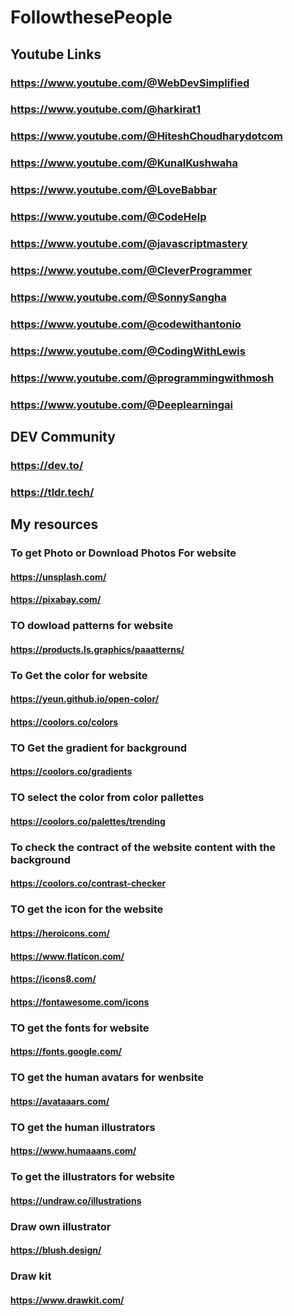 # FollowthesePeople

## Youtube Links

### https://www.youtube.com/@WebDevSimplified
### https://www.youtube.com/@harkirat1
### https://www.youtube.com/@HiteshChoudharydotcom
### https://www.youtube.com/@KunalKushwaha
### https://www.youtube.com/@LoveBabbar
### https://www.youtube.com/@CodeHelp
### https://www.youtube.com/@javascriptmastery
### https://www.youtube.com/@CleverProgrammer
### https://www.youtube.com/@SonnySangha
### https://www.youtube.com/@codewithantonio
### https://www.youtube.com/@CodingWithLewis
### https://www.youtube.com/@programmingwithmosh
### https://www.youtube.com/@Deeplearningai

## DEV Community

### https://dev.to/
### https://tldr.tech/


## My resources

### To get Photo or Download Photos For website
#### https://unsplash.com/
#### https://pixabay.com/

### TO dowload patterns for website
#### https://products.ls.graphics/paaatterns/

### To Get the color for website
#### https://yeun.github.io/open-color/
#### https://coolors.co/colors

### TO Get the gradient for background 
#### https://coolors.co/gradients

### TO select the color from color pallettes
#### https://coolors.co/palettes/trending

### To check the contract of the website content with the background
#### https://coolors.co/contrast-checker

### TO get the icon for the website
#### https://heroicons.com/
#### https://www.flaticon.com/
#### https://icons8.com/
#### https://fontawesome.com/icons

### TO get the fonts for website
#### https://fonts.google.com/

### TO get the human avatars for wenbsite
#### https://avataaars.com/

### TO get the human illustrators
#### https://www.humaaans.com/

### To get the illustrators for website
#### https://undraw.co/illustrations

### Draw own illustrator 
#### https://blush.design/

### Draw kit 
#### https://www.drawkit.com/
